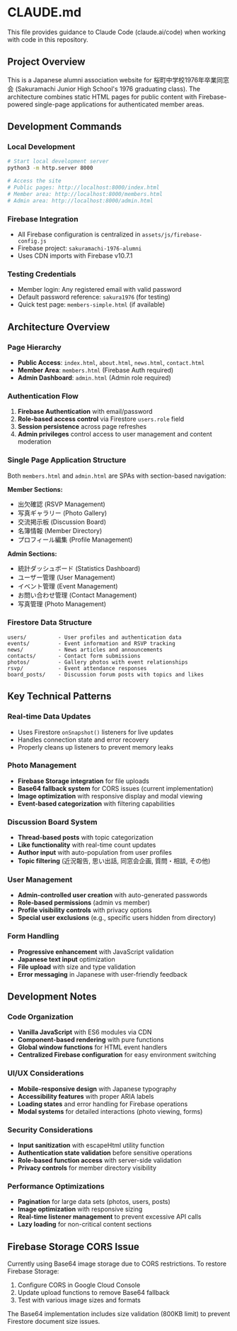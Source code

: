 # CLAUDE.md

This file provides guidance to Claude Code (claude.ai/code) when working with code in this repository.

## Project Overview

This is a Japanese alumni association website for 桜町中学校1976年卒業同窓会 (Sakuramachi Junior High School's 1976 graduating class). The architecture combines static HTML pages for public content with Firebase-powered single-page applications for authenticated member areas.

## Development Commands

### Local Development
```bash
# Start local development server
python3 -m http.server 8000

# Access the site
# Public pages: http://localhost:8000/index.html
# Member area: http://localhost:8000/members.html
# Admin area: http://localhost:8000/admin.html
```

### Firebase Integration
- All Firebase configuration is centralized in `assets/js/firebase-config.js`
- Firebase project: `sakuramachi-1976-alumni`
- Uses CDN imports with Firebase v10.7.1

### Testing Credentials
- Member login: Any registered email with valid password
- Default password reference: `sakura1976` (for testing)
- Quick test page: `members-simple.html` (if available)

## Architecture Overview

### Page Hierarchy
- **Public Access**: `index.html`, `about.html`, `news.html`, `contact.html`
- **Member Area**: `members.html` (Firebase Auth required)
- **Admin Dashboard**: `admin.html` (Admin role required)

### Authentication Flow
1. **Firebase Authentication** with email/password
2. **Role-based access control** via Firestore `users.role` field
3. **Session persistence** across page refreshes
4. **Admin privileges** control access to user management and content moderation

### Single Page Application Structure
Both `members.html` and `admin.html` are SPAs with section-based navigation:

**Member Sections:**
- 出欠確認 (RSVP Management)
- 写真ギャラリー (Photo Gallery) 
- 交流掲示板 (Discussion Board)
- 名簿情報 (Member Directory)
- プロフィール編集 (Profile Management)

**Admin Sections:**
- 統計ダッシュボード (Statistics Dashboard)
- ユーザー管理 (User Management)
- イベント管理 (Event Management)
- お問い合わせ管理 (Contact Management)
- 写真管理 (Photo Management)

### Firestore Data Structure
```
users/          - User profiles and authentication data
events/         - Event information and RSVP tracking
news/           - News articles and announcements
contacts/       - Contact form submissions
photos/         - Gallery photos with event relationships
rsvp/           - Event attendance responses
board_posts/    - Discussion forum posts with topics and likes
```

## Key Technical Patterns

### Real-time Data Updates
- Uses Firestore `onSnapshot()` listeners for live updates
- Handles connection state and error recovery
- Properly cleans up listeners to prevent memory leaks

### Photo Management
- **Firebase Storage integration** for file uploads
- **Base64 fallback system** for CORS issues (current implementation)
- **Image optimization** with responsive display and modal viewing
- **Event-based categorization** with filtering capabilities

### Discussion Board System
- **Thread-based posts** with topic categorization
- **Like functionality** with real-time count updates  
- **Author input** with auto-population from user profiles
- **Topic filtering** (近況報告, 思い出話, 同窓会企画, 質問・相談, その他)

### User Management
- **Admin-controlled user creation** with auto-generated passwords
- **Role-based permissions** (admin vs member)
- **Profile visibility controls** with privacy options
- **Special user exclusions** (e.g., specific users hidden from directory)

### Form Handling
- **Progressive enhancement** with JavaScript validation
- **Japanese text input** optimization
- **File upload** with size and type validation
- **Error messaging** in Japanese with user-friendly feedback

## Development Notes

### Code Organization
- **Vanilla JavaScript** with ES6 modules via CDN
- **Component-based rendering** with pure functions
- **Global window functions** for HTML event handlers
- **Centralized Firebase configuration** for easy environment switching

### UI/UX Considerations
- **Mobile-responsive design** with Japanese typography
- **Accessibility features** with proper ARIA labels
- **Loading states** and error handling for Firebase operations
- **Modal systems** for detailed interactions (photo viewing, forms)

### Security Considerations
- **Input sanitization** with escapeHtml utility function
- **Authentication state validation** before sensitive operations
- **Role-based function access** with server-side validation
- **Privacy controls** for member directory visibility

### Performance Optimizations
- **Pagination** for large data sets (photos, users, posts)
- **Image optimization** with responsive sizing
- **Real-time listener management** to prevent excessive API calls
- **Lazy loading** for non-critical content sections

## Firebase Storage CORS Issue

Currently using Base64 image storage due to CORS restrictions. To restore Firebase Storage:

1. Configure CORS in Google Cloud Console
2. Update upload functions to remove Base64 fallback
3. Test with various image sizes and formats

The Base64 implementation includes size validation (800KB limit) to prevent Firestore document size issues.